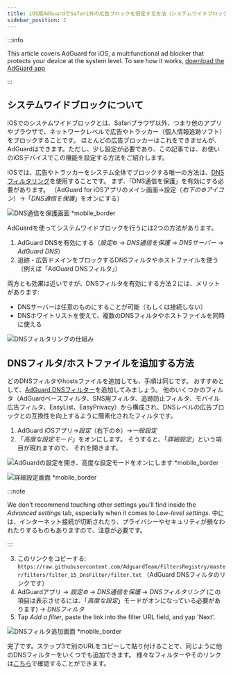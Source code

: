 ```yaml
---
title: iOS版AdGuardでSafari外の広告ブロックを設定する方法（システムワイドブロック）
sidebar_position: 2
---
```


:::info

This article covers AdGuard for iOS, a multifunctional ad blocker that protects your device at the system level. To see how it works, [download the AdGuard app](https://adguard.com/download.html?auto=true)

:::

## システムワイドブロックについて

iOSでのシステムワイドブロックとは、Safariブラウザ以外、つまり他のアプリやブラウザで、ネットワークレベルで広告やトラッカー（個人情報追跡ソフト）をブロックすることです。 ほとんどの広告ブロッカーはこれをできませんが、AdGuardはできます。ただし、少し設定が必要であり、この記事では、お使いのiOSデバイスでこの機能を設定する方法をご紹介します。

iOSでは、広告やトラッカーをシステム全体でブロックする唯一の方法は、[DNSフィルタリング](https://adguard-dns.io/kb/general/dns-filtering/)を使用することです。 まず、「DNS通信を保護」を有効にする必要があります。 （AdGuard for iOSアプリのメイン画面→設定（*右下の⚙アイコン*）→「*DNS通信を保護*」をオンにする）

![DNS通信を保護画面 *mobile_border](https://cdn.adguard.com/public/Adguard/Blog/ios_dns_protection_ja.PNG)

AdGuardを使ってシステムワイドブロックを行うには2つの方法があります。

1. AdGuard DNSを有効にする（*設定*⚙ → *DNS通信を保護* → *DNSサーバー* → *AdGuard DNS*）
2. 追跡・広告ドメインをブロックするDNSフィルタやホストファイルを使う（例えば「AdGuard DNSフィルタ」）

両方とも効果は近いですが、DNSフィルタを有効にする方法２には、メリットがあります:

* DNSサーバーは任意のものにすることが可能（もしくは接続しない）
* DNSホワイトリストを使えて、複数のDNSフィルタやホストファイルを同時に使える

![DNSフィルタリングの仕組み](https://cdn.adguard.com/public/Adguard/kb/DNS_filtering/how_dns_filtering_works_ja.png)

## DNSフィルタ/ホストファイルを追加する方法

どのDNSフィルタやhostsファイルを追加しても、手順は同じです。 おすすめとして、[AdGuard DNSフィルター](https://github.com/AdguardTeam/AdguardSDNSFilter)を追加してみましょう。 他のいくつかのフィルタ（AdGuardベースフィルタ、SNS用フィルタ、追跡防止フィルタ、モバイル広告フィルタ、EasyList、EasyPrivacy）から構成され、DNSレベルの広告ブロックとの互換性を向上するように簡素化されたフィルタです。

1. AdGuard iOSアプリ→*設定*（右下の⚙）→*一般設定*
2. 「*高度な設定モード*」をオンにします。 そうすると、「*詳細設定*」という項目が現れますので、 それを開きます。

![AdGuardの設定を開き、高度な設定モードをオンにします *mobile_border](https://cdn.adguard.com/public/Adguard/Release_notes/iOS/v4.0/advanced_mode_ja.jpg)

![詳細設定画面 *mobile_border](https://cdn.adguard.com/public/Adguard/Blog/ios_advanced_settings_ja.PNG)

:::note

We don't recommend touching other settings you'll find inside the *Advanced settings* tab, especially when it comes to *Low-level settings*. 中には、インターネット接続が切断されたり、プライバシーやセキュリティが損なわれたりするものもありますので、注意が必要です。 　

:::

3. このリンクをコピーする: `https://raw.githubusercontent.com/AdguardTeam/FiltersRegistry/master/filters/filter_15_DnsFilter/filter.txt` （AdGuard DNSフィルタのリンクです）
4. AdGuardアプリ → *設定⚙* → *DNS通信を保護* → *DNSフィルタリング* (この項目は表示させるには、「*高度な設定*」モードがオンになっている必要があります) → *DNSフィルタ*
5. Tap *Add a filter*, paste the link into the filter URL field, and yap 'Next'.

![DNSフィルタ追加画面 *mobile_border](https://cdn.adguard.com/public/Adguard/Blog/ios_adding_a_filter_ja.PNG)

完了です。ステップ3で別のURLをコピーして貼り付けることで、同じように他のDNSフィルターをいくつでも追加できます。 様々なフィルターやそのリンクは[こちら](https://filterlists.com)で確認することができます。
